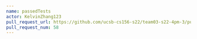 ```yaml
---
name: passedTests
actor: KelvinZhang123
pull_request_url: https://github.com/ucsb-cs156-s22/team03-s22-4pm-3/pull/58
pull_request_num: 58
---
```

